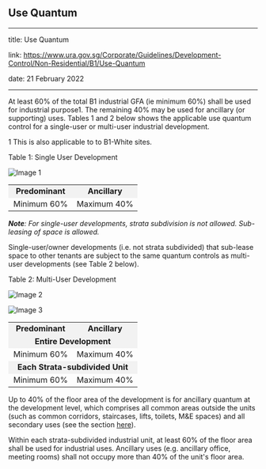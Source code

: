 ## Use Quantum
---
title: Use Quantum

link: https://www.ura.gov.sg/Corporate/Guidelines/Development-Control/Non-Residential/B1/Use-Quantum

date: 21 February 2022

---


At least 60% of the total B1 industrial GFA (ie minimum 60%) shall be used for industrial purpose1. The remaining 40% may be used for ancillary (or supporting) uses. Tables 1 and 2 below shows the applicable use quantum control for a single-user or multi-user industrial development.

1 This is also applicable to to B1-White sites.

Table 1: Single User Development

![Image 1](https://www.ura.gov.sg/-/media/Corporate/Guidelines/Development-control/Industrial/B107_Single_User_Quantum.jpg?h=100%25&w=100%25)



<table width="100%"><tbody><tr><td style="width: 50%; text-align: center; background-color: #f2f2f2;"><strong>Predominant</strong></td><td style="width: 50%; text-align: center; background-color: #f2f2f2;"><strong>Ancillary</strong></td></tr><tr><td style="text-align: center;">Minimum 60%</td><td style="text-align: center;">Maximum 40% </td></tr></tbody></table>

  
**_Note_**_: For single-user developments, strata subdivision is not allowed. Sub-leasing of space is allowed._

Single-user/owner developments (i.e. not strata subdivided) that sub-lease space to other tenants are subject to the same quantum controls as multi-user developments (see Table 2 below).

Table 2: Multi-User Development

![Image 2](https://www.ura.gov.sg/-/media/Corporate/Guidelines/Development-control/Industrial/B105_Multi_User_Quantum_A.jpg?h=100%25&w=100%25)



![Image 3](https://www.ura.gov.sg/-/media/Corporate/Guidelines/Development-control/Industrial/B106_Multi_User_Quantum_B.jpg?h=100%25&w=100%25)



<table width="100%"><tbody><tr><td style="width: 50%; text-align: center; background-color: #f2f2f2;"><strong>Predominant</strong></td><td style="width: 50%; text-align: center; background-color: #f2f2f2;"><strong>Ancillary</strong></td></tr><tr><td style="width: 50%; text-align: center; background-color: #f2f2f2;" colspan="2"> <strong>Entire Development</strong></td></tr><tr><td style="width: 50%; text-align: center;">Minimum 60%</td><td style="width: 50%; text-align: center;">Maximum 40%</td></tr><tr><td style="text-align: center; background-color: #f2f2f2;" colspan="2"><strong> Each Strata-subdivided Unit</strong></td></tr><tr><td style="width: 50%; text-align: center;">Minimum 60%</td><td style="width: 50%; text-align: center;">Maximum 40%</td></tr></tbody></table>

Up to 40% of the floor area of the development is for ancillary quantum at the development level, which comprises all common areas outside the units (such as common corridors, staircases, lifts, toilets, M&E spaces) and all secondary uses (see the  section [here](https://www.ura.gov.sg/Corporate/Guidelines/Development-Control/Non-Residential/B1/Allowable-Uses)).

Within each strata-subdivided industrial unit, at least 60% of the floor area shall be used for industrial uses. Ancillary uses (e.g. ancillary office, meeting rooms) shall not occupy more than 40% of the unit's floor area.



